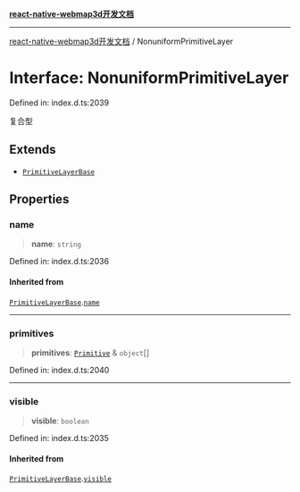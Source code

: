 [**react-native-webmap3d开发文档**](../README.md)

***

[react-native-webmap3d开发文档](../globals.md) / NonuniformPrimitiveLayer

# Interface: NonuniformPrimitiveLayer

Defined in: index.d.ts:2039

复合型

## Extends

- [`PrimitiveLayerBase`](PrimitiveLayerBase.md)

## Properties

### name

> **name**: `string`

Defined in: index.d.ts:2036

#### Inherited from

[`PrimitiveLayerBase`](PrimitiveLayerBase.md).[`name`](PrimitiveLayerBase.md#name)

***

### primitives

> **primitives**: [`Primitive`](../type-aliases/Primitive.md) & `object`[]

Defined in: index.d.ts:2040

***

### visible

> **visible**: `boolean`

Defined in: index.d.ts:2035

#### Inherited from

[`PrimitiveLayerBase`](PrimitiveLayerBase.md).[`visible`](PrimitiveLayerBase.md#visible)
